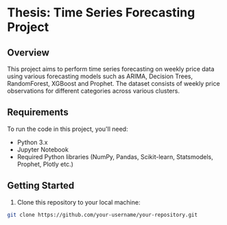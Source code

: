 # Thesis: Time Series Forecasting Project

## Overview

This project aims to perform time series forecasting on weekly price data using various forecasting models such as ARIMA, Decision Trees, RandomForest, XGBoost and Prophet. The dataset consists of weekly price observations for different categories across various clusters.

## Requirements

To run the code in this project, you'll need:

- Python 3.x
- Jupyter Notebook
- Required Python libraries (NumPy, Pandas, Scikit-learn, Statsmodels, Prophet, Plotly etc.)

## Getting Started

1. Clone this repository to your local machine:

```bash
git clone https://github.com/your-username/your-repository.git
